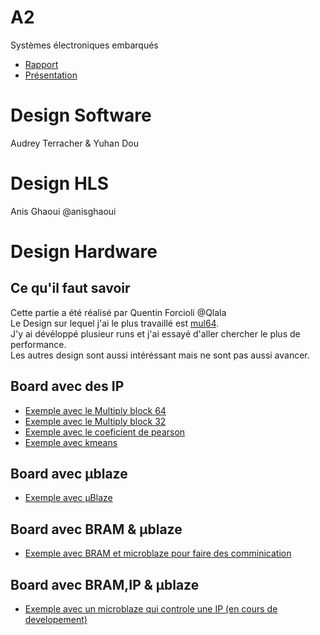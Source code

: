 # A2
Systèmes électroniques embarqués
* [Rapport](https://github.com/anisghaoui/A2/blob/master/Rapport/main.pdf)
* [Présentation](https://github.com/anisghaoui/A2/blob/master/presentation_finale/prensent_A2_group_1.pdf)

# Design Software
Audrey Terracher & Yuhan Dou
# Design HLS
Anis Ghaoui  @anisghaoui
# Design Hardware
## Ce qu'il faut savoir
Cette partie a été réalisé par Quentin Forcioli @Qlala  
Le Design sur lequel j'ai le plus travaillé est [mul64](https://github.com/anisghaoui/A2/tree/master/Hardware/Vivado/Demo_IP_HLS/Demo_IP_HLS_mul64).
<br/>J'y ai dévéloppé plusieur runs et j'ai essayé d'aller chercher le plus de performance.  
Les autres design sont aussi intéréssant mais ne sont pas aussi avancer.
## Board avec des IP
* [Exemple avec le Multiply block 64](https://github.com/anisghaoui/A2/tree/master/Hardware/Vivado/Demo_IP_HLS/Demo_IP_HLS_mul64)
* [Exemple avec le Multiply block 32](https://github.com/anisghaoui/A2/tree/master/Hardware/Vivado/Demo_IP_HLS/Demo_IP_HLS_mul32)
* [Exemple avec le coeficient de pearson](https://github.com/anisghaoui/A2/tree/master/Hardware/Vivado/Demo_IP_HLS/Demo_IP_HLS_pearson)
* [Exemple avec kmeans](https://github.com/anisghaoui/A2/tree/master/Hardware/Vivado/Demo_IP_HLS/Demo_IP_HLS_kmeans)
## Board avec µblaze
  * [Exemple avec µBlaze](https://github.com/anisghaoui/A2/tree/master/Hardware/Vivado/multiCPU/prj_mb_test)
## Board avec BRAM & µblaze
 * [Exemple avec BRAM et microblaze pour faire des comminication](https://github.com/anisghaoui/A2/tree/master/Hardware/Vivado/multiCPU/prj_BRAM)
## Board avec BRAM,IP & µblaze 
 * [Exemple avec un microblaze qui controle une IP (en cours de developement)](https://github.com/anisghaoui/A2/tree/master/Hardware/Vivado/multiCPU/project_IP_and_comm)
